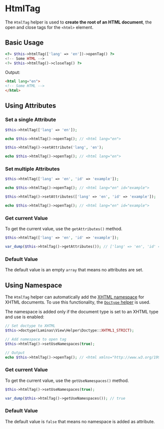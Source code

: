 # HtmlTag

The `HtmlTag` helper is used to **create the root of an HTML document**, the
open and close tags for the `<html>` element.

## Basic Usage

```php
<?= $this->htmlTag(['lang' => 'en'])->openTag() ?>
<!-- Some HTML -->
<?= $this->htmlTag()->closeTag() ?>
```

Output:

```html
<html lang="en">
<!-- Some HTML -->
</html>
```

## Using Attributes

### Set a single Attribute

```php fct_label="Invoke Usage"
$this->htmlTag(['lang' => 'en']);

echo $this->htmlTag()->openTag(); // <html lang="en">
```

```php fct_label="Setter Usage"
$this->htmlTag()->setAttribute('lang', 'en');

echo $this->htmlTag()->openTag(); // <html lang="en">
```

### Set multiple Attributes

```php fct_label="Invoke Usage"
$this->htmlTag(['lang' => 'en', 'id' => 'example']);

echo $this->htmlTag()->openTag(); // <html lang="en" id="example">
```

```php fct_label="Setter Usage"
$this->htmlTag()->setAttributes(['lang' => 'en', 'id' => 'example']);

echo $this->htmlTag()->openTag(); // <html lang="en" id="example">
```

### Get current Value

To get the current value, use the `getAttributes()` method.

```php
$this->htmlTag(['lang' => 'en', 'id' => 'example']);

var_dump($this->htmlTag()->getAttributes()); // ['lang' => 'en', 'id' => 'example']
```

### Default Value

The default value is an empty `array` that means no attributes are set.

## Using Namespace

The `HtmlTag` helper can automatically add the [XHTML namespace](http://www.w3.org/1999/xhtml/)
for XHTML documents. To use this functionality, the [`Doctype` helper](doctype.md)
is used.

The namespace is added only if the document type is set to an XHTML type and use
is enabled:

```php
// Set doctype to XHTML
$this->doctype(Laminas\View\Helper\Doctype::XHTML1_STRICT);

// Add namespace to open tag
$this->htmlTag()->setUseNamespaces(true);

// Output
echo $this->htmlTag()->openTag(); // <html xmlns="http://www.w3.org/1999/xhtml">
```

### Get current Value

To get the current value, use the `getUseNamespaces()` method.

```php
$this->htmlTag()->setUseNamespaces(true);

var_dump($this->htmlTag()->getUseNamespaces()); // true
```

### Default Value

The default value is `false` that means no namespace is added as attribute.
